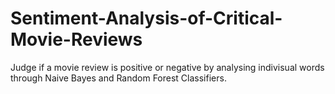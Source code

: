 # Sentiment-Analysis-of-Critical-Movie-Reviews

Judge if a movie review is positive or negative by analysing indivisual words through Naive Bayes and Random Forest Classifiers.
